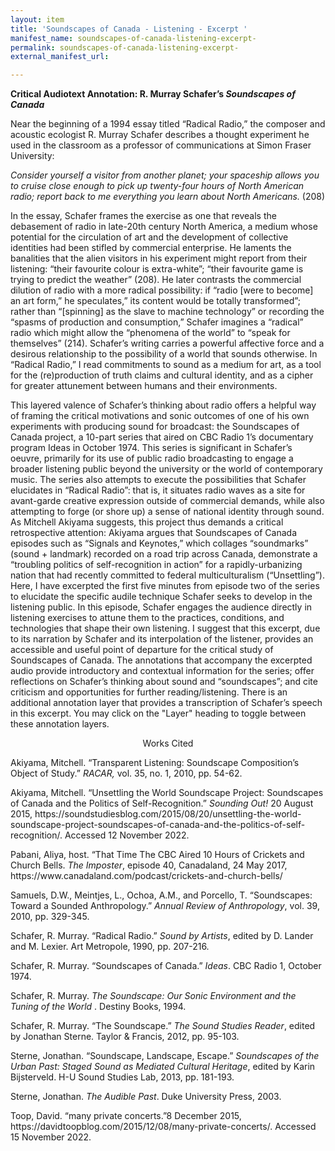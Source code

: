 ```yaml
---
layout: item
title: 'Soundscapes of Canada - Listening - Excerpt '
manifest_name: soundscapes-of-canada-listening-excerpt-
permalink: soundscapes-of-canada-listening-excerpt-
external_manifest_url: 

---
```

<!-- Add an essay or interpretive material below this line,
using HTML or markdown.  Do not modify this file above this line -->
<div class="container">
  <p><b>Critical Audiotext Annotation: R. Murray Schafer’s <em>Soundscapes of Canada</em></b></p>
<p>Near the beginning of a 1994 essay titled “Radical Radio,” the composer and acoustic ecologist R. Murray Schafer describes a thought experiment he used in the classroom as a professor of communications at Simon Fraser University: </p>
<p><em>Consider yourself a visitor from another planet; your spaceship allows you to cruise close enough to pick up twenty-four hours of North American radio; report back to me everything you learn about North Americans.</em> (208)</p>
<p></p>
<p>In the essay, Schafer frames the exercise as one that reveals the debasement of radio in late-20th century North America, a medium whose potential for the circulation of art and the development of collective identities had been stifled by commercial enterprise. He laments the banalities that the alien visitors in his experiment might report from their listening: “their favourite colour is extra-white”; “their favourite game is trying to predict the weather” (208). He later contrasts the commercial dilution of radio with a more radical possibility: if “radio [were to become] an art form,” he speculates,” its content would be totally transformed”; rather than “[spinning] as the slave to machine technology” or recording the “spasms of production and consumption,” Schafer imagines a “radical” radio which might allow the “phenomena of the world” to “speak for themselves” (214). Schafer’s writing carries a powerful affective force and a desirous relationship to the possibility of a world that sounds otherwise. In “Radical Radio,” I read commitments to sound as a medium for art, as a tool for the (re)production of truth claims and cultural identity, and as a cipher for greater attunement between humans and their environments.</p>
<p>	This layered valence of Schafer’s thinking about radio offers a helpful way of framing the critical motivations and sonic outcomes of one of his own experiments with producing sound for broadcast: the Soundscapes of Canada project, a 10-part series that aired on CBC Radio 1’s documentary program Ideas in October 1974. This series is significant in Schafer’s oeuvre, primarily for its use of public radio broadcasting to engage a broader listening public beyond the university or the world of contemporary music. The series also attempts to execute the possibilities that Schafer elucidates in “Radical Radio”: that is, it situates radio waves as a site for avant-garde creative expression outside of commercial demands, while also attempting to forge (or shore up) a sense of national identity through sound. As Mitchell Akiyama suggests, this project thus demands a critical retrospective attention: Akiyama argues that Soundscapes of Canada episodes such as “Signals and Keynotes,” which collages “soundmarks” (sound + landmark) recorded on a road trip across Canada, demonstrate a “troubling politics of self-recognition in action” for a rapidly-urbanizing nation that had recently committed to federal multiculturalism (“Unsettling”). Here, I have excerpted the first five minutes from episode two of the series to elucidate the specific audile technique Schafer seeks to develop in the listening public. In this episode, Schafer engages the audience directly in listening exercises to attune them to the practices, conditions, and technologies that shape their own listening. I suggest that this excerpt, due to its narration by Schafer and its interpolation of the listener, provides an accessible and useful point of departure for the critical study of Soundscapes of Canada. The annotations that accompany the excerpted audio provide introductory and contextual information for the series; offer reflections on Schafer’s thinking about sound and “soundscapes”; and cite criticism and opportunities for further reading/listening. There is an additional annotation layer that provides a transcription of Schafer’s speech in this excerpt. You may click on the "Layer" heading to toggle between these annotation layers.</p>
<p></p>
</div>
<div class="container">
  <p> <center> Works Cited </center> </p>
<p>Akiyama, Mitchell. “Transparent Listening: Soundscape Composition’s Object of Study.” <em> RACAR,</em> vol. 35, no. 1, 2010, pp. 54-62. </p>
<p>Akiyama, Mitchell. “Unsettling the World Soundscape Project: Soundscapes of Canada and the Politics of Self-Recognition.”<em> Sounding Out! </em> 20 August 2015, https://soundstudiesblog.com/2015/08/20/unsettling-the-world-soundscape-project-soundscapes-of-canada-and-the-politics-of-self-recognition/. Accessed 12 November 2022.</p>
<p>Pabani, Aliya, host. “That Time The CBC Aired 10 Hours of Crickets and Church Bells. <em> The Imposter</em>, episode 40, Canadaland, 24 May 2017, https://www.canadaland.com/podcast/crickets-and-church-bells/</p>
<p>Samuels, D.W., Meintjes, L., Ochoa, A.M., and Porcello, T. “Soundscapes: Toward a Sounded Anthropology.” <em>Annual Review of Anthropology</em>, vol. 39, 2010, pp. 329-345. </p>
  <p>Schafer, R. Murray. “Radical Radio.” <em>Sound by Artists</em>, edited by D. Lander and M. Lexier. Art Metropole, 1990, pp. 207-216. </p>
  <p>Schafer, R. Murray. “Soundscapes of Canada.” <em>Ideas</em>. CBC Radio 1, October 1974. </p>
  <p>Schafer, R. Murray. <em> The Soundscape: Our Sonic Environment and the Tuning of the World </em>. Destiny Books, 1994. </p>
  <p>Schafer, R. Murray. “The Soundscape.” <em>The Sound Studies Reader</em>, edited by Jonathan Sterne. Taylor & Francis, 2012, pp. 95-103. </p>
<p>Sterne, Jonathan. “Soundscape, Landscape, Escape.” <em>Soundscapes of the Urban Past: Staged Sound as Mediated Cultural Heritage</em>, edited by Karin Bijsterveld. H-U Sound Studies Lab, 2013, pp. 181-193.</p>
  <p>Sterne, Jonathan. <em> The Audible Past</em>. Duke University Press, 2003. </p>
<p>Toop, David. “many private concerts.”8 December 2015, https://davidtoopblog.com/2015/12/08/many-private-concerts/. Accessed 15 November 2022. </p>
<p></p>
<p></p>
</div>
